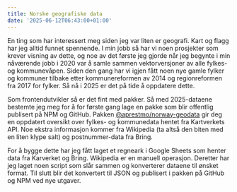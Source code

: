 ```yaml
---
title: Norske geografiske data
date: '2025-06-12T06:43:00+01:00'
---
```


En ting som har interessert meg siden jeg var liten er geografi. Kart og flagg har jeg alltid funnet spennende. I min jobb så har vi noen prosjekter som krever visning av dette, og noe av det første jeg gjorde når jeg begynte i min nåværende jobb i 2020 var å samle sammen vektorversjoner av alle fylkes- og kommunevåpen. Siden den gang har vi igjen fått noen nye gamle fylker og kommuner tilbake etter kommunereformen av 2014 og regionreformen fra 2017 for fylker. Så nå i 2025 er det på tide å oppdatere dette.

Som frontendutvikler så er det fint med pakker. Så med 2025-dataene bestemte jeg meg for å for første gang lage en pakke som blir offentlig publisert på NPM og GitHub. Pakken [@aprestmo/norway-geodata](https://www.npmjs.com/package/@aprestmo/norway-geodata) gir deg en oppdatert oversikt over fylkes- og kommunedata hentet fra Kartverkets API. Noe ekstra informasjon kommer fra Wikipedia (ta altså den biten med en liten klype salt) og postnummer-data fra Bring.

For å bygge dette har jeg fått laget et regneark i Google Sheets som henter data fra Karverket og Bring. Wikipedia er en manuell operasjon. Deretter har jeg laget noen script som slår sammen og konverterer dataene til ønsket format. Til slutt blir det konvertert til JSON og publisert i pakken på GitHub og NPM ved nye utgaver.
